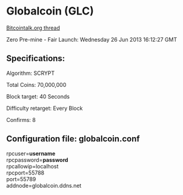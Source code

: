 <h1>Globalcoin (GLC)</h1>

<a href="https://bitcointalk.org/index.php?topic=243911.0" target="_blank">Bitcointalk.org thread</a>

Zero Pre-mine - Fair Launch: Wednesday 26 Jun 2013 16:12:27 GMT

<h2>Specifications:</h2>

Algorithm: SCRYPT

Total Coins: 70,000,000

Block target: 40 Seconds

Difficulty retarget: Every Block

Confirms: 8

<h2>Configuration file: globalcoin.conf</h2>

rpcuser=**username**<br>
rpcpassword=**password**<br>
rpcallowip=localhost<br>
rpcport=55788<br>
port=55789<br>
addnode=globalcoin.ddns.net
